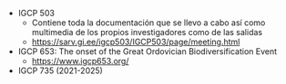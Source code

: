 - IGCP 503
	- Contiene toda la documentación que se llevo a cabo así como multimedia de los propios investigadores como de las salidas 
	- https://sarv.gi.ee/igcp503/IGCP503/page/meeting.html 
- IGCP 653: The onset of the Great Ordovician Biodiversification Event
	- https://www.igcp653.org/
- IGCP 735 (2021-2025)
